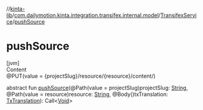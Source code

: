 //[kinta-lib](../../../index.md)/[com.dailymotion.kinta.integration.transifex.internal.model](../index.md)/[TransifexService](index.md)/[pushSource](push-source.md)



# pushSource  
[jvm]  
Content  
@PUT(value = {projectSlug}/resource/{resource}/content/)  
  
abstract fun [pushSource](push-source.md)(@Path(value = projectSlug)projectSlug: [String](https://kotlinlang.org/api/latest/jvm/stdlib/kotlin/-string/index.html), @Path(value = resource)resource: [String](https://kotlinlang.org/api/latest/jvm/stdlib/kotlin/-string/index.html), @Body()txTranslation: [TxTranslation](../-tx-translation/index.md)): Call<[Void](https://docs.oracle.com/javase/8/docs/api/java/lang/Void.html)>  



